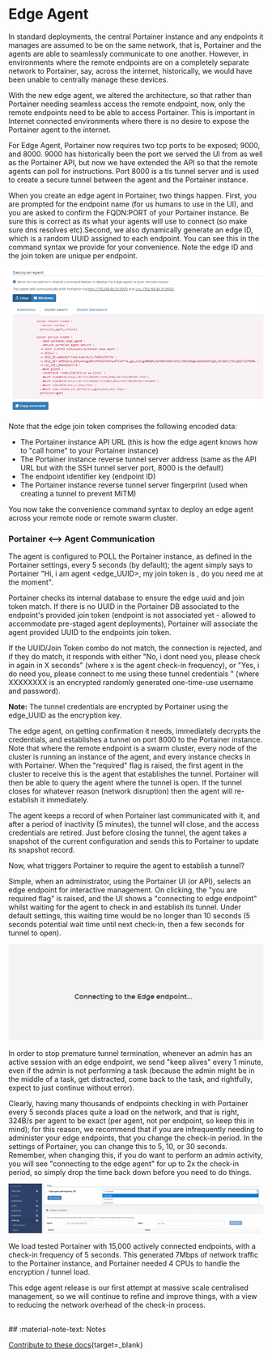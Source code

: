# Edge Agent
In standard deployments, the central Portainer instance and any endpoints it manages are assumed to be on the same network, that is, Portainer and the agents are able to seamlessly communicate to one another. However, in environments where the remote endpoints are on a completely separate network to Portainer, say, across the internet, historically, we would have been unable to centrally manage these devices.

With the new edge agent, we altered the architecture, so that rather than Portainer needing seamless access the remote endpoint, now, only the remote endpoints need to be able to access Portainer. This is important in Internet connected environments where there is no desire to expose the Portainer agent to the internet.

For Edge Agent, Portainer now requires two tcp ports to be exposed; 9000, and 8000. 9000 has historically been the port we served the UI from as well as the Portainer API, but now we have extended the API so that the remote agents can poll for instructions. Port 8000 is a tls tunnel server and is used to create a secure tunnel between the agent and the Portainer instance.

When you create an edge agent in Portainer, two things happen. First, you are prompted for the endpoint name (for us humans to use in the UI), and you are asked to confirm the FQDN:PORT of your Portainer instance. Be sure this is correct as its what your agents will use to connect (so make sure dns resolves etc).Second, we also dynamically generate an edge ID, which is a random UUID assigned to each endpoint. You can see this in the command syntax we provide for your convenience. Note the edge ID and the join token are unique per endpoint.

![EdgeAgent](assets/edge1.png)

Note that the edge join token comprises the following encoded data:

* The Portainer instance API URL (this is how the edge agent knows how to "call home" to your Portainer instance)
* The Portainer instance reverse tunnel server address (same as the API URL but with the SSH tunnel server port, 8000 is the default)
* The endpoint identifier key (endpoint ID)
* The Portainer instance reverse tunnel server fingerprint (used when creating a tunnel to prevent MITM)

You now take the convenience command syntax to deploy an edge agent across your remote node or remote swarm cluster.

### Portainer <--> Agent Communication

The agent is configured to POLL the Portainer instance, as defined in the Portainer settings, every 5 seconds (by default); the agent simply says to Portainer "Hi, i am agent <edge_UUID>, my join token is <YYYYYYYYYY>, do you need me at the moment".

Portainer checks its internal database to ensure the edge uuid and join token match. If there is no UUID in the Portainer DB associated to the endpoint's provided join token (endpoint is not associated yet - allowed to accommodate pre-staged agent deployments), Portainer will associate the agent provided UUID to the endpoints join token.

If the UUID/Join Token combo do not match, the connection is rejected, and if they do match, it responds with either "No, i dont need you, please check in again in X seconds" (where x is the agent check-in frequency), or "Yes, i do need you, please connect to me using these tunnel credentials <XXXXXXXXXX>" (where XXXXXXXX is an encrypted randomly generated one-time-use username and password).

**Note:** The tunnel credentials are encrypted by Portainer using the edge_UUID as the encryption key.

The edge agent, on getting confirmation it needs, immediately decrypts the credentials, and establishes a tunnel on port 8000 to the Portainer instance. Note that where the remote endpoint is a swarm cluster, every node of the cluster is running an instance of the agent, and every instance checks in with Portainer. When the "required" flag is raised, the first agent in the cluster to receive this is the agent that establishes the tunnel. Portainer will then be able to query the agent where the tunnel is open. If the tunnel closes for whatever reason (network disruption) then the agent will re-establish it immediately.

The agent keeps a record of when Portainer last communicated with it, and after a period of inactivity (5 minutes), the tunnel will close, and the access credentials are retired. Just before closing the tunnel, the agent takes a snapshot of the current configuration and sends this to Portainer to update its snapshot record.

Now, what triggers Portainer to require the agent to establish a tunnel?

Simple, when an administrator, using the Portainer UI (or API), selects an edge endpoint for interactive management. On clicking, the "you are required flag" is raised, and the UI shows a "connecting to edge endpoint" whilst waiting for the agent to check in and establish its tunnel. Under default settings, this waiting time would be no longer than 10 seconds (5 seconds potential wait time until next check-in, then a few seconds for tunnel to open).

![EdgeAgent](assets/edge2.png)

In order to stop premature tunnel termination, whenever an admin has an active session with an edge endpoint, we send "keep alives" every 1 minute, even if the admin is not performing a task (because the admin might be in the middle of a task, get distracted, come back to the task, and rightfully, expect to just continue without error).

Clearly, having many thousands of endpoints checking in with Portainer every 5 seconds places quite a load on the network, and that is right, 324B/s per agent to be exact (per agent, not per endpoint, so keep this in mind); for this reason, we recommend that if you are infrequently needing to administer your edge endpoints, that you change the check-in period. In the settings of Portainer, you can change this to 5, 10, or 30 seconds. Remember, when changing this, if you do want to perform an admin activity, you will see "connecting to the edge agent" for up to 2x the check-in period, so simply drop the time back down before you need to do things.

![EdgeAgent](assets/edge3.png)

We load tested Portainer with 15,000 actively connected endpoints, with a check-in frequency of 5 seconds. This generated 7Mbps of network traffic to the Portainer instance, and Portainer needed 4 CPUs to handle the encryption / tunnel load.

This edge agent release is our first attempt at massive scale centralised management, so we will continue to refine and improve things, with a view to reducing the network overhead of the check-in process.

<br>
## :material-note-text: Notes

[Contribute to these docs](https://github.com/portainer/portainer-docs/blob/master/contributing.md){target=_blank}